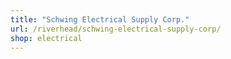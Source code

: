 ```yaml
---
title: "Schwing Electrical Supply Corp."
url: /riverhead/schwing-electrical-supply-corp/
shop: electrical
---
```

